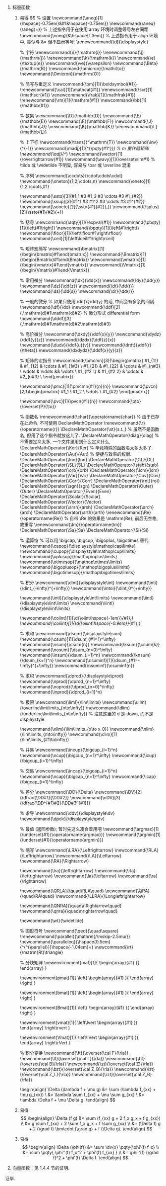 1. 标量函数

   1. 易得
      $$
      % 设置
      \newcommand{\aneg}[1]{\hspace{-0.75em}&#1&\hspace{-0.75em}}
      \newcommand{\aneq}{\aneg{=}}
      % 上述指令用于在使用 array 环境时调整等号左右间距
      \newcommand{\noeq}{&\hspace{1.3em}}
      % 上述指令用于 align 环境中, 类似与 &= 但不显示等号.
      \renewcommand{\d}{\displaystyle}
      
      % 字符
      \renewcommand{\i}{\mathrm{i}}
      \renewcommand{\j}{\mathrm{j}}
      \renewcommand{\k}{\mathrm{k}}
      \newcommand{\e}{\textup{e}}
      \newcommand{\ve}{\varepsilon}
      \newcommand{\Beta}{\mathrm{B}}
      \newcommand{\omicron}{\mathit{o}}
      \newcommand{\Omicron}{\mathrm{O}}
      
      % 简写与重定义
      \newcommand{\bm}[1]{\boldsymbol{#1}}
      \renewcommand{\cal}[1]{\mathcal{#1}}
      \renewcommand{\scr}[1]{\mathscr{#1}}
      \renewcommand{\frak}[1]{\mathfrak{#1}}
      \renewcommand{\rm}[1]{\mathrm{#1}}
      \newcommand{\bb}[1]{\mathbb{#1}}
      
      % 数集
      \newcommand{\D}{\mathbb{D}}
      \newcommand{\E}{\mathbb{E}}
      \newcommand{\F}{\mathbb{F}}
      \newcommand{\J}{\mathbb{J}}
      \newcommand{\K}{\mathbb{K}}
      \renewcommand{\L}{\mathbb{L}}
      
      % 上下标
      \newcommand{\trans}{^\mathrm{T}}
      \newcommand{\inv}{^{-1}}
      \newcommand{\madj}[1]{^{\pqty{#1^*}}}	% m 重伴随矩阵
      \newcommand{\adj}{^*}
      \newcommand{\vector}[1]{\overrightarrow{#1}}
      \newcommand{\wavy}[1]{\overset\sim#1}	% \tilde 或 \widetilde 不明显, 容易与 \bar 或 \overline 混淆
      
      % 序列
      \newcommand{\ccdots}{\cdot\cdots\cdot}
      \newcommand{\oneton}{1,2,\cdots,n}
      \newcommand{\oneto}[1]{1,2,\cdots,#1}
      
      \newcommand{\ssto}[3]{#1_1 #3 #1_2 #3 \cdots #3 #1_{#2}}
      \newcommand{\ssup}[3]{#1^1 #3 #1^2 #3 \cdots #3 #1^{#2}}
      \newcommand{\soneto}[2]{\ssto{#1}{#2}{,}}
      \newcommand{\splus}[2]{\ssto{#1}{#2}{+}}
      
      % 括号
      \newcommand{\aqty}[1]{\expval{#1}}
      \newcommand{\pbqty}[1]{\left(#1\right]}
      \newcommand{\bpqty}[1]{\left[#1\right)}
      \newcommand{\floor}[1]{\left\lfloor#1\right\rfloor}
      \newcommand{\ceil}[1]{\left\lceil#1\right\rceil}
      
      % 矩阵宏简写
      \newcommand{\bmatrix}[1]{\begin{bmatrix}#1\end{bmatrix}}
      \newcommand{\Bmatrix}[1]{\begin{Bmatrix}#1\end{Bmatrix}}
      \newcommand{\vmatrix}[1]{\begin{vmatrix}#1\end{vmatrix}}
      \newcommand{\Vmatrix}[1]{\begin{Vmatrix}#1\end{Vmatrix}}
      
      % 常用微分
      \newcommand{\dx}{\dd{x}}
      \newcommand{\dy}{\dd{y}}
      \newcommand{\dz}{\dd{z}}
      \newcommand{\dt}{\dd{t}}
      \newcommand{\ds}{\dd{s}}
      \newcommand{\dr}{\dd{r}}
      
      % 一般的微分
      % 如果只使用 \dd{x}\dd{y} 的话, 中间会有多余的间隔.
      \newcommand{\df}{\dd}
      \newcommand{\ddf}[2]{\,\mathrm{d}#1\mathrm{d}#2}	% 微分形式 differential form
      \newcommand{\dddf}[3]{\,\mathrm{d}#1\mathrm{d}#2\mathrm{d}#3}
      
      % 高阶微分
      \newcommand{\dxdy}{\ddf{x}{y}}
      \newcommand{\dydz}{\ddf{y}{z}}
      \newcommand{\dzdx}{\ddf{z}{x}}
      \newcommand{\dudv}{\ddf{u}{v}}
      \newcommand{\drdt}{\ddf{r}{\theta}}
      \newcommand{\dxdydz}{\dddf{x}{y}{z}}
      
      % 矩阵的宏指令
      \newcommand{\pmcmn}[3]{\begin{pmatrix}
      	#1_{11} & #1_{12} & \cdots & #1_{1#3} \\
      	#1_{21} & #1_{22} & \cdots & #1_{n#3} \\
      	\vdots & \vdots && \vdots \\
      	#1_{#2 1} & #1_{#2 2} & \cdots & #2_{n#3} \\
      \end{pmatrix}}
      
      \newcommand{\pmc}[1]{\pmcmn{#1}{n}{n}}
      \newcommand{\pvcn}[2]{\begin{pmatrix}
      	#1_1 \\ #1_2 \\ \vdots \\ #1_{#2}
      \end{pmatrix}}
      
      \newcommand{\pvc}[1]{\pvcn{#1}{n}}
      \newcommand{\pto}{\overset{P}{\to}}
      
      % 函数名
      \renewcommand{\char}{\operatorname{char}}	% 由于已存在此命令, 不可使用 DeclareMathOperator
      \renewcommand{\r}{\operatorname{r}}
      \DeclareMathOperator{\st}{s.t.\,}	% 虽然不是函数名, 但用了这个指令就放这儿了.
      \DeclareMathOperator{\diag}{diag}	% 不需要定义太多, 一个文件里用到什么定义什么,
      \DeclareMathOperator{\Ker}{Ker}		% 毕竟特殊的函数名太多太多了.
      \DeclareMathOperator{\Aut}{Aut}		% 便捷与效率的权衡.
      \DeclareMathOperator{\Inn}{Inn}
      \DeclareMathOperator{\GL}{GL}
      \DeclareMathOperator{\SL}{SL}
      \DeclareMathOperator{\stab}{stab}
      \DeclareMathOperator{\orb}{orb}
      \DeclareMathOperator{\lcm}{lcm}
      \DeclareMathOperator{\Var}{Var}
      \DeclareMathOperator{\Cov}{Cov}
      \DeclareMathOperator{\Corr}{Corr}
      \DeclareMathOperator{\rot}{rot}
      \DeclareMathOperator{\sgn}{sgn}
      \DeclareMathOperator{\Outer}{Outer}
      \DeclareMathOperator{\Even}{Even}
      \DeclareMathOperator{\Scalar}{Scalar}
      \DeclareMathOperator{\Vector}{Vector}
      \DeclareMathOperator{\arsh}{arsh}
      \DeclareMathOperator{\arch}{arch}
      \DeclareMathOperator{\arth}{arth}
      \renewcommand{\Re}{\operatorname{Re}}	% 自带 \Re 的效果是 \mathrm{Re}, 前后无空格, 故重写
      \renewcommand{\Im}{\operatorname{Im}}
      \DeclareMathOperator{\Sa}{Sa}
      \DeclareMathOperator{\Si}{Si}
      
      % 运算符
      % 可以用 \bigcap, \bigcup, \bigoplus, \bigotimes 替代
      \newcommand{\capop}{\displaystyle\mathop\cap\limits}
      \newcommand{\cupop}{\displaystyle\mathop\cup\limits}
      \newcommand{\oplusop}{\mathop\oplus\limits}
      \newcommand{\otimesop}{\mathop\otimes\limits}
      \newcommand{\bigoplusop}{\mathop\bigoplus\limits}
      \newcommand{\bigotimesop}{\mathop\bigotimes\limits}
      
      % 积分
      \newcommand{\dint}{\displaystyle\int}
      \newcommand{\inti}{\dint_{-\infty}^{+\infty}}
      \newcommand{\intoi}{\dint_0^{+\infty}}
      
      \newcommand{\intl}{\displaystyle\int\limits}
      \newcommand{\iintl}{\displaystyle\iint\limits}
      \newcommand{\iiintl}{\displaystyle\iiint\limits}
      
      \newcommand{\coiint}[1]{\d{\oiint\hspace{-1em}}_{#1}\;}
      \newcommand{\coiiint}[1]{\d{\oiiint\hspace{-0.9em}}_{#1}\;}
      
      % 求和
      \newcommand{\dsum}{\displaystyle\sum}
      \newcommand{\csum}[1]{\dsum_{#1=1}^\infty}
      \newcommand{\nsum}{\csum{n}}
      \newcommand{\ksum}{\csum{k}}
      \newcommand{\nosum}{\dsum_{n=0}^\infty}
      \newcommand{\insum}{\dsum_{i=1}^n}
      \newcommand{\knsum}{\dsum_{k=1}^n}
      \newcommand{\csuminf}[1]{\dsum_{#1=-\infty}^{+\infty}}
      \newcommand{\nsuminf}{\csuminf{n}}
      
      % 求积
      \newcommand{\dprod}{\displaystyle\prod}
      \newcommand{\nprod}{\dprod_{n=1}^\infty}
      \newcommand{\noprod}{\dprod_{n=0}^\infty}
      \newcommand{\inprod}{\dprod_{i=1}^n}
      
      % 极限
      \newcommand{\liml}{\lim\limits}
      \newcommand{\ulim}{\overline\lim\limits_{n\to\infty}}
      \newcommand{\dlim}{\underline\lim\limits_{n\to\infty}}
      % 注意这里的 d 是 down, 而不是 displaystyle
      
      \newcommand{\xlim}{\lim\limits_{x\to x_0}}
      \newcommand{\nlim}{\lim\limits_{n\to\infty}}
      \newcommand{\clim}[1]{\lim\limits_{#1\to\infty}}
      
      % 并集
      \newcommand{\incup}{\bigcup_{i=1}^n}
      \newcommand{\ncup}{\bigcup_{n=1}^\infty}
      \newcommand{\icup}{\bigcup_{i=1}^\infty}
      
      % 交集
      \newcommand{\incap}{\bigcap_{i=1}^n}
      \newcommand{\ncap}{\bigcap_{n=1}^\infty}
      \newcommand{\icap}{\bigcap_{i=1}^\infty}
      
      % 差分
      \newcommand{\DD}{\Delta}
      \newcommand{\DV}[2]{\dfrac{\DD#1}{\DD#2}}
      \newcommand{\nDV}[3]{\dfrac{\DD^{#1}#2}{\DD#3^{#1}}}
      
      % 求导
      \newcommand{\ddv}{\displaystyle\dv}
      \newcommand{\dpdv}{\displaystyle\pdv}
      
      % 最值 (返回参数); 暂时先这么凑合着用吧
      \newcommand{\argmax}[1]{\underset{#1}{\operatorname{argmax}}}
      \newcommand{\argmin}[1]{\underset{#1}{\operatorname{argmin}}}
      
      % 缩写
      \newcommand{\LRA}{\Leftrightarrow}
      \newcommand{\RLA}{\Leftrightarrow}
      \newcommand{\LA}{\Leftarrow}
      \newcommand{\RA}{\Rightarrow}
      
      \newcommand{\lra}{\leftrightarrow}
      \newcommand{\rla}{\leftrightarrow}
      \newcommand{\la}{\leftarrow}
      \newcommand{\ra}{\rightarrow}
      
      \newcommand{\QRLA}{\quad\RLA\quad}
      \newcommand{\QRA}{\quad\RA\quad}
      \newcommand{\LLRA}{\Longleftrightarrow}
      
      \newcommand{\QNRA}{\quad\nRightarrow\quad}
      \newcommand{\qnra}{\quad\nrightarrow\quad}
      
      \newcommand{\wt}{\widetilde}
      
      % 图形符号
      \newcommand{\qed}{\quad\square}
      \renewcommand{\parallel}{\mathrel{/\mskip-2.5mu/}}
      \newcommand{\paralleleq}{\hspace{0.5em}{^{^{\parallel}}}\hspace{-1.04em}=}
      \newcommand{\rt}{\matrm{Rt}\triangle}
      
      % 分块矩阵
      \newenvironment{mat}[1]{
      	\begin{array}{#1}
      }{
      	\end{array}
      }
      
      \newenvironment{pmat}[1]{
      	\left( \begin{array}{#1}
      }{
      	\end{array} \right)
      }
      
      \newenvironment{bmat}[1]{
      	\left[ \begin{array}{#1}
      }{
      	\end{array} \right]
      }
      
      \newenvironment{Bmat}[1]{
      	\left\{ \begin{array}{#1}
      }{
      	\end{array} \right\}
      }
      
      \newenvironment{vmat}[1]{
      	\left\lvert \begin{array}{#1}
      }{
      	\end{array} \right\rvert
      }
      
      \newenvironment{Vmat}[1]{
      	\left\lVert \begin{array}{#1}
      }{
      	\end{array} \right\rVert
      }
      
      % 积分变换
      \newcommand{\ft}{\overset{\cal F}{\rla}}
      \newcommand{\lt}{\overset{\cal L}{\rla}}
      \newcommand{\bt}{\overset{\cal B}{\rla}}
      \newcommand{\zt}{\overset{\cal Z}{\rla}}
      \newcommand{\bzt}{\overset{\cal Z_B}{\rla}}
      \newcommand{\lzt}{\overset{\cal Z_L}{\rla}}
      \newcommand{\rzt}{\overset{\cal Z_R}{\rla}}
      
      
      
      \begin{align}
      \Delta (\lambda f + \mu g)
      &= \sum (\lambda f_{xx} + \mu g_{xx})
      \\
      &= \lambda \sum f_{xx} + \mu \sum g_{xx}
      \\
      &= \lambda \Delta f + \mu \Delta g.
      \end{align}
      $$

   2. 易得
      $$
      \begin{align}
      \Delta (f g) &= \sum (f_{xx} g + 2 f_x g_x + f g_{xx})
      \\
      &= g \sum f_{xx} + 2 \sum f_x g_x + f \sum g_{xx}
      \\
      &= (\Delta f) g + 2 (\grad f) \bm\cdot (\grad g) + f (\Delta g).
      \end{align}
      $$

   3. 易得
      $$
      \begin{align}
      \Delta (\phi(f)) &= \sum \dv{x} \pqty{\phi'(f) f_x}
      \\
      &= \sum \pqty{
      	\phi''(f) f_x^2 + \phi'(f) f_{xx}
      } \\
      &= \phi''(f) (\grad f)^2 + \phi'(f) \Delta f.
      \end{align}
      $$

2. 向量函数：见 1.4.4 节的证明.

证毕.